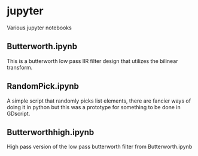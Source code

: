 # jupyter
Various jupyter notebooks

## Butterworth.ipynb

This is a butterworth low pass IIR filter design that utilizes the bilinear transform.


## RandomPick.ipynb

A simple script that randomly picks list elements, there are fancier ways of doing it in python but this was a prototype for something to be done in GDscript.


## Butterworthhigh.ipynb

High pass version of the low pass butterworth filter from Butterworth.ipynb
